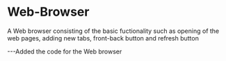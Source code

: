 # Web-Browser
A Web browser consisting of the basic fuctionality such as opening of the web pages, adding new tabs, front-back button and refresh button



















---Added the code for the Web browser
